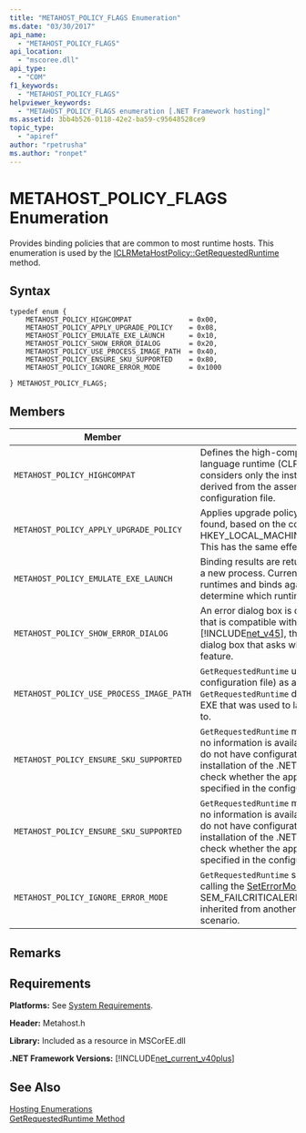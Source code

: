 ```yaml
---
title: "METAHOST_POLICY_FLAGS Enumeration"
ms.date: "03/30/2017"
api_name: 
  - "METAHOST_POLICY_FLAGS"
api_location: 
  - "mscoree.dll"
api_type: 
  - "COM"
f1_keywords: 
  - "METAHOST_POLICY_FLAGS"
helpviewer_keywords: 
  - "METAHOST_POLICY_FLAGS enumeration [.NET Framework hosting]"
ms.assetid: 3bb4b526-0118-42e2-ba59-c95648528ce9
topic_type: 
  - "apiref"
author: "rpetrusha"
ms.author: "ronpet"
---
```

# METAHOST_POLICY_FLAGS Enumeration
Provides binding policies that are common to most runtime hosts. This enumeration is used by the [ICLRMetaHostPolicy::GetRequestedRuntime](../../../../docs/framework/unmanaged-api/hosting/iclrmetahostpolicy-getrequestedruntime-method.md) method.  
  
## Syntax  
  
```  
typedef enum {  
    METAHOST_POLICY_HIGHCOMPAT              = 0x00,  
    METAHOST_POLICY_APPLY_UPGRADE_POLICY    = 0x08,  
    METAHOST_POLICY_EMULATE_EXE_LAUNCH      = 0x10,  
    METAHOST_POLICY_SHOW_ERROR_DIALOG       = 0x20,  
    METAHOST_POLICY_USE_PROCESS_IMAGE_PATH  = 0x40,  
    METAHOST_POLICY_ENSURE_SKU_SUPPORTED    = 0x80,  
    METAHOST_POLICY_IGNORE_ERROR_MODE       = 0x1000  
  
} METAHOST_POLICY_FLAGS;  
```  
  
## Members  
  
|Member|Description|  
|------------|-----------------|  
|`METAHOST_POLICY_HIGHCOMPAT`|Defines the high-compatibility policy, which does not consider any common language runtime (CLR) that is loaded into the current process. Instead, it considers only the installed CLRs and the preferences of the component, as derived from the assembly file itself, the declared built-against version, or the configuration file.|  
|`METAHOST_POLICY_APPLY_UPGRADE_POLICY`|Applies upgrade policy to the version bind result when an exact match is not found, based on the contents of HKEY_LOCAL_MACHINE\SOFTWARE\Microsoft\\.NETFramework\Policy\Upgrades. This has the same effect as [RUNTIME_INFO_UPGRADE_VERSION](../../../../docs/framework/unmanaged-api/hosting/runtime-info-flags-enumeration.md).|  
|`METAHOST_POLICY_EMULATE_EXE_LAUNCH`|Binding results are returned as if the image provided to the call were launched in a new process. Currently, `GetRequestedRuntime` ignores the set of loadable runtimes and binds against the set of installed runtimes. This flag allows a host to determine which runtime an EXE will bind to when it is launched.|  
|`METAHOST_POLICY_SHOW_ERROR_DIALOG`|An error dialog box is displayed if `GetRequestedRuntime` is unable to find a runtime that is compatible with the input parameters. Beginning with the [!INCLUDE[net_v45](../../../../includes/net-v45-md.md)], this error dialog box can take the form of a Windows feature dialog box that asks whether the user would like to enable the appropriate feature.|  
|`METAHOST_POLICY_USE_PROCESS_IMAGE_PATH`|`GetRequestedRuntime` uses the process image (and any corresponding configuration file) as additional input to the binding process. By default, `GetRequestedRuntime` does not fall back to the process image path (typically, the EXE that was used to launch the process) when determining the runtime to bind to.|  
|`METAHOST_POLICY_ENSURE_SKU_SUPPORTED`|`GetRequestedRuntime` must check whether the appropriate SKU is installed when no information is available in the configuration file. This allows applications that do not have configuration files to fail gracefully on smaller SKUs than the default installation of the .NET Framework. By default, `GetRequestedRuntime` does not check whether the appropriate SKU is installed unless the SKU attribute is specified in the configuration file `<supportedRuntime />` element.|  
|`METAHOST_POLICY_ENSURE_SKU_SUPPORTED`|`GetRequestedRuntime` must check whether the appropriate SKU is installed when no information is available in the configuration file. This allows applications that do not have configuration files to fail gracefully on smaller SKUs than the default installation of the .NET Framework. By default, `GetRequestedRuntime` does not check whether the appropriate SKU is installed unless the SKU attribute is specified in the configuration file `<supportedRuntime />` element.|  
|`METAHOST_POLICY_IGNORE_ERROR_MODE`|`GetRequestedRuntime` should ignore SEM_FAILCRITICALERRORS (which is set by calling the [SetErrorMode](https://go.microsoft.com/fwlink/p/?LinkId=255242) function), and show the error dialog box. By default, SEM_FAILCRITICALERRORS suppresses the error dialog box. It may have been inherited from another process, and the silent error may be undesirable in your scenario.|  
  
## Remarks  
  
## Requirements  
 **Platforms:** See [System Requirements](../../../../docs/framework/get-started/system-requirements.md).  
  
 **Header:** Metahost.h  
  
 **Library:** Included as a resource in MSCorEE.dll  
  
 **.NET Framework Versions:** [!INCLUDE[net_current_v40plus](../../../../includes/net-current-v40plus-md.md)]  
  
## See Also  
 [Hosting Enumerations](../../../../docs/framework/unmanaged-api/hosting/hosting-enumerations.md)  
 [GetRequestedRuntime Method](../../../../docs/framework/unmanaged-api/hosting/iclrmetahostpolicy-getrequestedruntime-method.md)
